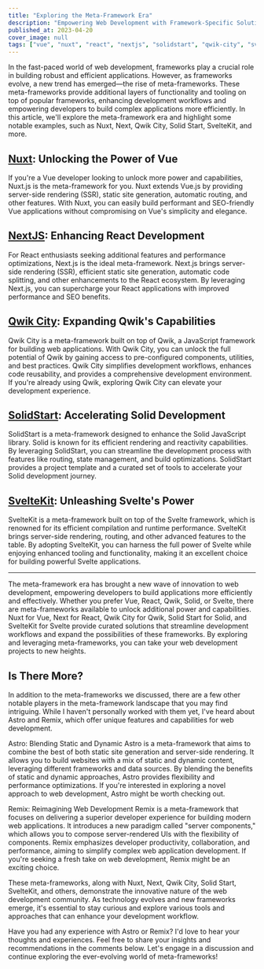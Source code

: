 ```yaml
---
title: "Exploring the Meta-Framework Era"
description: "Empowering Web Development with Framework-Specific Solutions"
published_at: 2023-04-20
cover_image: null
tags: ["vue", "nuxt", "react", "nextjs", "solidstart", "qwik-city", "sveltekit"]
---
```


In the fast-paced world of web development, frameworks play a crucial role in building robust and efficient applications. However, as frameworks evolve, a new trend has emerged—the rise of meta-frameworks. These meta-frameworks provide additional layers of functionality and tooling on top of popular frameworks, enhancing development workflows and empowering developers to build complex applications more efficiently. In this article, we'll explore the meta-framework era and highlight some notable examples, such as Nuxt, Next, Qwik City, Solid Start, SvelteKit, and more.

## [Nuxt](https://nuxt.com/): Unlocking the Power of Vue

If you're a Vue developer looking to unlock more power and capabilities, Nuxt.js is the meta-framework for you. Nuxt extends Vue.js by providing server-side rendering (SSR), static site generation, automatic routing, and other features. With Nuxt, you can easily build performant and SEO-friendly Vue applications without compromising on Vue's simplicity and elegance.

## [NextJS](https://nextjs.org/): Enhancing React Development

For React enthusiasts seeking additional features and performance optimizations, Next.js is the ideal meta-framework. Next.js brings server-side rendering (SSR), efficient static site generation, automatic code splitting, and other enhancements to the React ecosystem. By leveraging Next.js, you can supercharge your React applications with improved performance and SEO benefits.

## [Qwik City](https://qwik.builder.io/docs/qwikcity/): Expanding Qwik's Capabilities

Qwik City is a meta-framework built on top of Qwik, a JavaScript framework for building web applications. With Qwik City, you can unlock the full potential of Qwik by gaining access to pre-configured components, utilities, and best practices. Qwik City simplifies development workflows, enhances code reusability, and provides a comprehensive development environment. If you're already using Qwik, exploring Qwik City can elevate your development experience.

## [SolidStart](https://start.solidjs.com/getting-started/what-is-solidstart): Accelerating Solid Development

SolidStart is a meta-framework designed to enhance the Solid JavaScript library. Solid is known for its efficient rendering and reactivity capabilities. By leveraging SolidStart, you can streamline the development process with features like routing, state management, and build optimizations. SolidStart provides a project template and a curated set of tools to accelerate your Solid development journey.

## [SvelteKit](https://kit.svelte.dev/): Unleashing Svelte's Power

SvelteKit is a meta-framework built on top of the Svelte framework, which is renowned for its efficient compilation and runtime performance. SvelteKit brings server-side rendering, routing, and other advanced features to the table. By adopting SvelteKit, you can harness the full power of Svelte while enjoying enhanced tooling and functionality, making it an excellent choice for building powerful Svelte applications.

---

The meta-framework era has brought a new wave of innovation to web development, empowering developers to build applications more efficiently and effectively. Whether you prefer Vue, React, Qwik, Solid, or Svelte, there are meta-frameworks available to unlock additional power and capabilities. Nuxt for Vue, Next for React, Qwik City for Qwik, Solid Start for Solid, and SvelteKit for Svelte provide curated solutions that streamline development workflows and expand the possibilities of these frameworks. By exploring and leveraging meta-frameworks, you can take your web development projects to new heights.

## Is There More?

In addition to the meta-frameworks we discussed, there are a few other notable players in the meta-framework landscape that you may find intriguing. While I haven't personally worked with them yet, I've heard about Astro and Remix, which offer unique features and capabilities for web development.

Astro: Blending Static and Dynamic
Astro is a meta-framework that aims to combine the best of both static site generation and server-side rendering. It allows you to build websites with a mix of static and dynamic content, leveraging different frameworks and data sources. By blending the benefits of static and dynamic approaches, Astro provides flexibility and performance optimizations. If you're interested in exploring a novel approach to web development, Astro might be worth checking out.

Remix: Reimagining Web Development
Remix is a meta-framework that focuses on delivering a superior developer experience for building modern web applications. It introduces a new paradigm called "server components," which allows you to compose server-rendered UIs with the flexibility of components. Remix emphasizes developer productivity, collaboration, and performance, aiming to simplify complex web application development. If you're seeking a fresh take on web development, Remix might be an exciting choice.

These meta-frameworks, along with Nuxt, Next, Qwik City, Solid Start, SvelteKit, and others, demonstrate the innovative nature of the web development community. As technology evolves and new frameworks emerge, it's essential to stay curious and explore various tools and approaches that can enhance your development workflow.

Have you had any experience with Astro or Remix? I'd love to hear your thoughts and experiences. Feel free to share your insights and recommendations in the comments below. Let's engage in a discussion and continue exploring the ever-evolving world of meta-frameworks!
